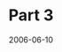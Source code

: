 ---
layout: message
category: message
series: "Da Vinci Dialogues"
title: "Part 3"
date: 2006-06-10
audio-description: "The recent Da Vinci Code phenomenon has made all kinds of news, and stirred up all kinds of controversy.  While we’re not here to slam the book or blast the new movie, the Da Vinci Code does raise a lot of great questions worthy of consideration.  This th"
audio: "http://www.crossroads.net/audio/2006/2006_06_Da_Vinci_Dialogues/DaVinci_Dialog_Pt_3_06-11-06_Wells.mp3"
audio-title: "Part 3"
audio-duration: "40:32"
---